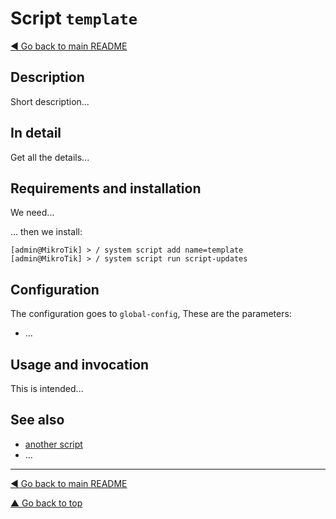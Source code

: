 Script `template`
=================

[◀ Go back to main README](README.md)

Description
-----------

Short description...

In detail
---------

Get all the details...

Requirements and installation
-----------------------------

We need...

... then we install:

    [admin@MikroTik] > / system script add name=template
    [admin@MikroTik] > / system script run script-updates

Configuration
-------------

The configuration goes to `global-config`, These are the parameters:

* ...

Usage and invocation
--------------------

This is intended...

See also
--------

* [another script](template.md)
* ...

---
[◀ Go back to main README](README.md)

[▲ Go back to top](#top)
